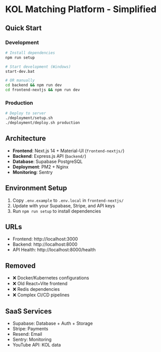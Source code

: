 # KOL Matching Platform - Simplified

## Quick Start

### Development
```bash
# Install dependencies
npm run setup

# Start development (Windows)
start-dev.bat

# OR manually
cd backend && npm run dev
cd frontend-nextjs && npm run dev
```

### Production
```bash
# Deploy to server
./deployment/setup.sh
./deployment/deploy.sh production
```

## Architecture

- **Frontend**: Next.js 14 + Material-UI (`frontend-nextjs/`)
- **Backend**: Express.js API (`backend/`)
- **Database**: Supabase PostgreSQL
- **Deployment**: PM2 + Nginx
- **Monitoring**: Sentry

## Environment Setup

1. Copy `.env.example` to `.env.local` in `frontend-nextjs/`
2. Update with your Supabase, Stripe, and API keys
3. Run `npm run setup` to install dependencies

## URLs
- Frontend: http://localhost:3000
- Backend: http://localhost:8000
- API Health: http://localhost:8000/health

## Removed
- ❌ Docker/Kubernetes configurations
- ❌ Old React+Vite frontend
- ❌ Redis dependencies
- ❌ Complex CI/CD pipelines

## SaaS Services
- Supabase: Database + Auth + Storage
- Stripe: Payments
- Resend: Email
- Sentry: Monitoring
- YouTube API: KOL data